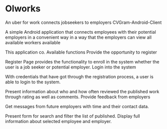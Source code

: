 # Olworks
An uber for work connects jobseekers to employers
CVGram-Android-Client

A simple Android application that connects employees with their potential employers in a convenient way in a way that the employers can view all available workers available
 

This application co.
Available functions
Provide the opportunity to register

Register Page provides the functionality to enroll in the system whether the user is a job seeker or potential employer.
Login into the system

With credentials that have got through the registration process, a user is able to login to the system.



Present information about who and how often reviewed the published work through rating as well as comments.
Provide feedback from employers

Get messages from future employers with time and their contact data.


Present form for search and filter the list of published. Display full information about selected employee and employer.
